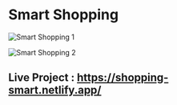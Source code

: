 # Smart Shopping

![Smart Shopping 1](https://user-images.githubusercontent.com/104242641/212843170-73cbadf9-ae65-4807-a1dd-78dca27c35bc.png)

![Smart Shopping 2](https://user-images.githubusercontent.com/104242641/212843187-011fc361-cacb-4893-b16f-f2c922753297.png)

## Live Project : https://shopping-smart.netlify.app/
